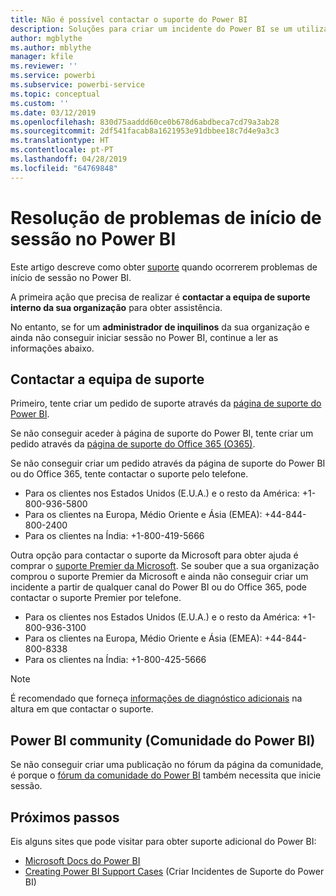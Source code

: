 ```yaml
---
title: Não é possível contactar o suporte do Power BI
description: Soluções para criar um incidente do Power BI se um utilizador não conseguir iniciar sessão
author: mgblythe
ms.author: mblythe
manager: kfile
ms.reviewer: ''
ms.service: powerbi
ms.subservice: powerbi-service
ms.topic: conceptual
ms.custom: ''
ms.date: 03/12/2019
ms.openlocfilehash: 830d75aaddd60ce0b678d6abdbeca7cd79a3ab28
ms.sourcegitcommit: 2df541facab8a1621953e91dbbee18c7d4e9a3c3
ms.translationtype: HT
ms.contentlocale: pt-PT
ms.lasthandoff: 04/28/2019
ms.locfileid: "64769848"
---
```

# <a name="troubleshooting-sign-in-issues-for-power-bi"></a>Resolução de problemas de início de sessão no Power BI

Este artigo descreve como obter [suporte](https://powerbi.microsoft.com/support/) quando ocorrerem problemas de início de sessão no Power BI.

A primeira ação que precisa de realizar é **contactar a equipa de suporte interno da sua organização** para obter assistência.

No entanto, se for um **administrador de inquilinos** da sua organização e ainda não conseguir iniciar sessão no Power BI, continue a ler as informações abaixo.

## <a name="engage-the-support-team"></a>Contactar a equipa de suporte

Primeiro, tente criar um pedido de suporte através da [página de suporte do Power BI](https://powerbi.microsoft.com/en-us/support/).

Se não conseguir aceder à página de suporte do Power BI, tente criar um pedido através da [página de suporte do Office 365 (O365)](https://support.office.com/home/contact).

Se não conseguir criar um pedido através da página de suporte do Power BI ou do Office 365, tente contactar o suporte pelo telefone.

* Para os clientes nos Estados Unidos (E.U.A.) e o resto da América: +1-800-936-5800
* Para os clientes na Europa, Médio Oriente e Ásia (EMEA): +44-844-800-2400
* Para os clientes na Índia: +1-800-419-5666

Outra opção para contactar o suporte da Microsoft para obter ajuda é comprar o [suporte Premier da Microsoft](https://support.microsoft.com/premier). Se souber que a sua organização comprou o suporte Premier da Microsoft e ainda não conseguir criar um incidente a partir de qualquer canal do Power BI ou do Office 365, pode contactar o suporte Premier por telefone.

* Para os clientes nos Estados Unidos (E.U.A.) e o resto da América: +1-800-936-3100
* Para os clientes na Europa, Médio Oriente e Ásia (EMEA): +44-844-800-8338
* Para os clientes na Índia: +1-800-425-5666

> [!Note]
> É recomendado que forneça [informações de diagnóstico adicionais](service-admin-capturing-additional-diagnostic-information-for-power-bi.md) na altura em que contactar o suporte.

## <a name="power-bi-community"></a>Power BI community (Comunidade do Power BI)

Se não conseguir criar uma publicação no fórum da página da comunidade, é porque o [fórum da comunidade do Power BI](https://community.powerbi.com/) também necessita que inicie sessão.

## <a name="next-steps"></a>Próximos passos

Eis alguns sites que pode visitar para obter suporte adicional do Power BI:

* [Microsoft Docs do Power BI](https://docs.microsoft.com/power-bi/)
* [Creating Power BI Support Cases](https://blogs.msdn.microsoft.com/charles_sterling/2017/12/01/creating-power-bi-support-cases/) (Criar Incidentes de Suporte do Power BI)
